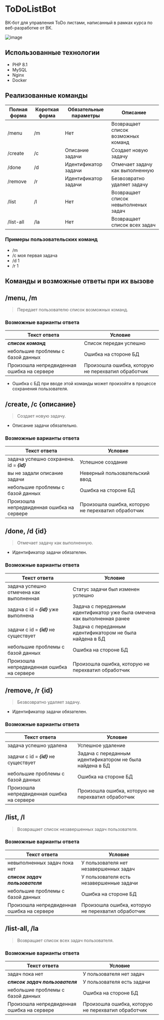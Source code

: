 # ToDoListBot
ВК-бот для управления ToDo листами, написанный в рамках курса по веб-разработке от ВК.

![image](https://user-images.githubusercontent.com/69761681/212933113-2d2b8d8f-993b-4418-82dc-398e67a52484.png)

## Использованные технологии
* PHP 8.1
* MySQL
* Nginx
* Docker

## Реализованные команды

| Полная форма | Короткая форма | Обязательные параметры | Описание                             |
|--------------|----------------|------------------------|--------------------------------------|
| /menu        | /m             | Нет                    | Возвращает список возможных команд   |
| /create      | /c             | Описание задачи        | Создает новую задачу                 |
| /done        | /d             | Идентификатор задачи   | Отмечает задачу как выполненную      |
| /remove      | /r             | Идентификатор задачи   | Безвозвратно удаляет задачу          |
| /list        | /l             | Нет                    | Возвращает список невыполненых задач |
| /list-all    | /la            | Нет                    | Возвращает список всех задач         |

### Примеры пользовательских команд
* /m 
* /c моя первая задача
* /d 1
* /r 1
## Команды и возможные ответы при их вызове
## /menu, /m
> Передает пользователю список возможных команд.
### Возможные варианты ответа
| Текст ответа                               | Условие                                            |
|--------------------------------------------|----------------------------------------------------|
| ***список команд***                        | Список передан успешно                             |
| небольшие проблемы с базой данных          | Ошибка на стороне БД                               |
| Произошла непредвиденная ошибка на сервере | Произошла ошибка, которую не перехватил обработчик |
* Ошибка с БД при вводе этой команды может произойти в процессе сохранения пользователя.

## /create, /c {описание}
> Создает новую задачу.
- Описание задачи обязательно.

### Возможные варианты ответа
| Текст ответа                               | Условие                                            |
|--------------------------------------------|----------------------------------------------------|
| задача успешно сохранена. id = ***{id}***  | Успешное создание                                  |
 | вы не задали описание задачи               | Неверный пользовательский ввод                     |
| небольшие проблемы с базой данных          | Ошибка на стороне БД                               |
| Произошла непредвиденная ошибка на сервере | Произошла ошибка, которую не перехватил обработчик |

## /done, /d {id}
> Отмечает задачу как выполненную.
- Идентификатор задачи обязателен.
### Возможные варианты ответа
| Текст ответа                               | Условие                                                                  |
|--------------------------------------------|--------------------------------------------------------------------------|
| задача успешно отмечена как выполненная    | Статус задачи был изменен успешно                                        |
| задача с id = ***{id}*** уже выполнена     | Задача с переданным идентификатор уже была омечена как выполненная ранее |
| задачи с id = ***{id}*** не существует     | Задача с переданным идентификатором не была найдена в БД                 |
| небольшие проблемы с базой данных          | Ошибка на стороне БД                                                     |
| Произошла непредвиденная ошибка на сервере | Произошла ошибка, которую не перехватил обработчик                       |

## /remove, /r {id}
> Безвозвратно удаляет задачу.
- Идентификатор задачи обязателен.
### Возможные варианты ответа
| Текст ответа                               | Условие                                                                  |
|--------------------------------------------|--------------------------------------------------------------------------|
| задача успешно удалена                     | Успешное удаление                                                        |
| задачи с id = ***{id}*** не существует     | Задача с переданным идентификатором не была найдена в БД                 |
| небольшие проблемы с базой данных          | Ошибка на стороне БД                                                     |
| Произошла непредвиденная ошибка на сервере | Произошла ошибка, которую не перехватил обработчик                       |

## /list, /l
> Возвращает список незавершенных задач пользователя.
### Возможные варианты ответа
| Текст ответа                               | Условие                                                  |
|--------------------------------------------|----------------------------------------------------------|
| невыполненных задач пока нет               | У пользователя нет незавершенных задач                   |
| ***список задач пользователя***            | У пользователя есть незавершенные задачи                 |
| небольшие проблемы с базой данных          | Ошибка на стороне БД                                     |
| Произошла непредвиденная ошибка на сервере | Произошла ошибка, которую не перехватил обработчик       |

## /list-all, /la
> Возвращает список всех задач пользователя.
### Возможные варианты ответа
| Текст ответа                               | Условие                                            |
|--------------------------------------------|----------------------------------------------------|
| задач пока нет                             | У пользователя нет задач                           |
| ***список задач пользователя***            | У пользователя есть задачи                         |
| небольшие проблемы с базой данных          | Ошибка на стороне БД                               |
| Произошла непредвиденная ошибка на сервере | Произошла ошибка, которую не перехватил обработчик |
